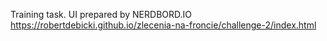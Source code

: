 Training task. UI prepared by NERDBORD.IO https://robertdebicki.github.io/zlecenia-na-froncie/challenge-2/index.html
